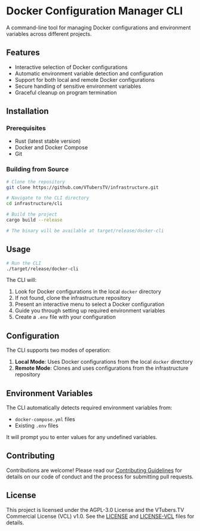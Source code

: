 # Docker Configuration Manager CLI

A command-line tool for managing Docker configurations and environment variables across different projects.

## Features

- Interactive selection of Docker configurations
- Automatic environment variable detection and configuration
- Support for both local and remote Docker configurations
- Secure handling of sensitive environment variables
- Graceful cleanup on program termination

## Installation

### Prerequisites

- Rust (latest stable version)
- Docker and Docker Compose
- Git

### Building from Source

```bash
# Clone the repository
git clone https://github.com/VTubersTV/infrastructure.git

# Navigate to the CLI directory
cd infrastructure/cli

# Build the project
cargo build --release

# The binary will be available at target/release/docker-cli
```

## Usage

```bash
# Run the CLI
./target/release/docker-cli
```

The CLI will:
1. Look for Docker configurations in the local `docker` directory
2. If not found, clone the infrastructure repository
3. Present an interactive menu to select a Docker configuration
4. Guide you through setting up required environment variables
5. Create a `.env` file with your configuration

## Configuration

The CLI supports two modes of operation:

1. **Local Mode**: Uses Docker configurations from the local `docker` directory
2. **Remote Mode**: Clones and uses configurations from the infrastructure repository

## Environment Variables

The CLI automatically detects required environment variables from:
- `docker-compose.yml` files
- Existing `.env` files

It will prompt you to enter values for any undefined variables.

## Contributing

Contributions are welcome! Please read our [Contributing Guidelines](../../.github/CONTRIBUTING.md) for details on our code of conduct and the process for submitting pull requests.

## License

This project is licensed under the AGPL-3.0 License and the VTubers.TV Commercial License (VCL) v1.0. See the [LICENSE](../../LICENSE) and [LICENSE-VCL](../../LICENSE-VCL.md) files for details. 
